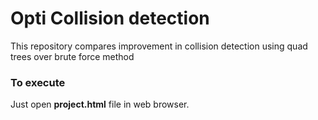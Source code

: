 # Opti Collision detection
This repository compares improvement in collision detection using quad trees over brute force method 

<h3>To execute</h3>
<p>Just open <b>project.html</b> file in web browser.</p>
